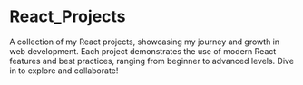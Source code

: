 # React_Projects
A collection of my React projects, showcasing my journey and growth in web development. Each project demonstrates the use of modern React features and best practices, ranging from beginner to advanced levels. Dive in to explore and collaborate!
